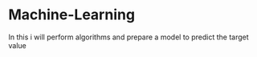 # Machine-Learning
In this i will perform algorithms and prepare a model to predict the target value
